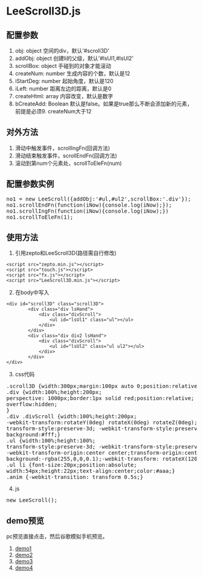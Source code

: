 # LeeScroll3D.js #

## 配置参数 ##
1. obj: object 空间的div，默认'#scroll3D'
2. addObj: object 创建li的父级，默认'#lsUl1,#lsUl2'
3. scrollBox: object 手碰到的对象才能滚动
4. createNum: number 生成内容的个数，默认是12
5. iStartDeg: number 起始角度，默认是120
6. iLeft: number 距离左边的距离，默认是0
7. createHtml: array 内容改变，默认是数字
8. bCreateAdd: Boolean 默认是false。如果是true那么不断会添加新的元素，前提是必须9. createNum大于12

## 对外方法 ##
1. 滑动中触发事件，scrollIngFn(回调方法)
2. 滑动结束触发事件，scrollEndFn(回调方法)
3. 滚动到第num个元素处，scrollToEleFn(num)

## 配置参数实例 ##
<pre>no1 = new LeeScroll({addObj:'#ul,#ul2',scrollBox:'.div'});
no1.scrollEndFn(function(iNow){console.log(iNow);});
no1.scrollIngFn(function(iNow){console.log(iNow);})
no1.scrollToEleFn(1);</pre>

## 使用方法 ##

1. 引用zepto和LeeScroll3D(路径需自行修改)
<pre><code>&lt;script src="zepto.min.js"&gt;&lt;/script&gt;
&lt;script src="touch.js"&gt;&lt;/script&gt;
&lt;script src="fx.js"&gt;&lt;/script&gt;
&lt;script src="LeeScroll3D.min.js"&gt;&lt;/script&gt;</code></pre>
2. 在body中写入
<pre><code>&lt;div id="scroll3D" class="scroll3D"&gt;
		&lt;div class="div lsHand"&gt;
			&lt;div class="divScroll"&gt;
				&lt;ul id="lsUl1" class="ul"&gt;&lt;/ul&gt;
			&lt;/div&gt;
		&lt;/div&gt;
		&lt;div class="div div2 lsHand"&gt;
			&lt;div class="divScroll"&gt;
				&lt;ul id="lsUl2" class="ul ul2"&gt;&lt;/ul&gt;
			&lt;/div&gt;
		&lt;/div&gt;
&lt;/div&gt;</code></pre>
3. css代码
<pre>.scroll3D {width:300px;margin:100px auto 0;position:relative;}
.div {width:100%;height:200px;
perspective: 1000px;border:1px solid red;position:relative;
overflow:hidden;
}
.div .divScroll {width:100%;height:200px;
-webkit-transform:rotateY(0deg) rotateX(0deg) rotateZ(0deg);
transform-style:preserve-3d; -webkit-transform-style:preserve-3d;
background:#fff;}
.ul {width:100%;height:100%;
transform-style:preserve-3d; -webkit-transform-style:preserve-3d;
-webkit-transform-origin:center center;transform-origin:center center;
background:-rgba(255,0,0,0.1);-webkit-transform: rotateX(120deg);}
.ul li {font-size:20px;position:absolute;
width:54px;height:22px;text-align:center;color:#aaa;}
.anim {-webkit-transition: transform 0.5s;}</pre>
4. js 
<pre>new LeeScroll();</pre>

## demo预览 ##

pc预览直接点击，然后谷歌模拟手机预览。

1. [demo1]( http://iq9891.github.io/lee-scroll3D/demo1.html )
2. [demo2]( http://iq9891.github.io/lee-scroll3D/demo2.html )
3. [demo3]( http://iq9891.github.io/lee-scroll3D/demo3.html )
4. [demo4]( http://iq9891.github.io/lee-scroll3D/demo4.html )